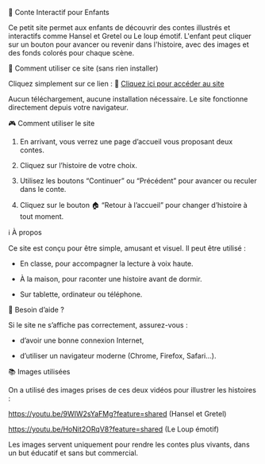 🌟 Conte Interactif pour Enfants

Ce petit site permet aux enfants de découvrir des contes illustrés et interactifs comme Hansel et Gretel ou Le loup émotif. L'enfant peut cliquer sur un bouton pour avancer ou revenir dans l'histoire, avec des images et des fonds colorés pour chaque scène.

👶 Comment utiliser ce site (sans rien installer)

Cliquez simplement sur ce lien :
📎 [Cliquez ici pour accéder au site](https://josefelix2003.github.io/ConteEnfants/)

Aucun téléchargement, aucune installation nécessaire. Le site fonctionne directement depuis votre navigateur.

🎮 Comment utiliser le site

1. En arrivant, vous verrez une page d’accueil vous proposant deux contes.

2. Cliquez sur l’histoire de votre choix.

3. Utilisez les boutons “Continuer” ou “Précédent” pour avancer ou reculer dans le conte.

4. Cliquez sur le bouton 🏠 “Retour à l’accueil” pour changer d’histoire à tout moment.


ℹ️ À propos

Ce site est conçu pour être simple, amusant et visuel. Il peut être utilisé :

  - En classe, pour accompagner la lecture à voix haute.

  - À la maison, pour raconter une histoire avant de dormir.

  - Sur tablette, ordinateur ou téléphone.


💬 Besoin d’aide ?

Si le site ne s’affiche pas correctement, assurez-vous :

  - d’avoir une bonne connexion Internet,

  - d’utiliser un navigateur moderne (Chrome, Firefox, Safari…).

📚 Images utilisées

On a utilisé des images prises de ces deux vidéos pour illustrer les histoires :

https://youtu.be/9WIW2sYaFMg?feature=shared (Hansel et Gretel)

https://youtu.be/HoNit2ORqV8?feature=shared (Le Loup émotif)

Les images servent uniquement pour rendre les contes plus vivants, dans un but éducatif et sans but commercial.

